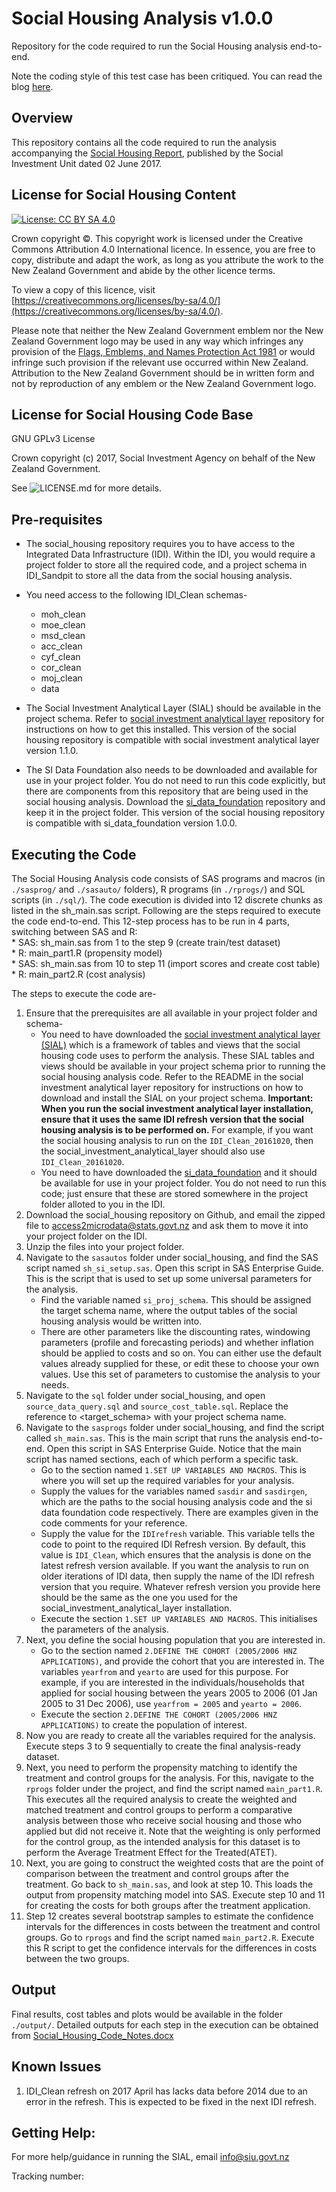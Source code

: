 # Social Housing Analysis v1.0.0
Repository for the code required to run the Social Housing analysis end-to-end.

Note the coding style of this test case has been critiqued. You can read the blog [here](https://github.com/nz-social-investment-agency/sia_analytical_processes).


## Overview
This repository contains all the code required to run the analysis accompanying the [Social Housing Report](https://sia.govt.nz/assets/Uploads/sh-technical-report.pdf), published by the Social Investment Unit dated 02 June 2017.

## License for Social Housing Content
[![License: CC BY SA 4.0](https://i.creativecommons.org/l/by-sa/4.0/88x31.png)](https://creativecommons.org/licenses/by-sa/4.0/)

Crown copyright ©. This copyright work is licensed under the Creative Commons Attribution 4.0 International licence. In essence, you are free to copy, distribute and adapt the work, as long as you attribute the work to the New Zealand Government and abide by the other licence terms. 

To view a copy of this licence, visit [https://creativecommons.org/licenses/by-sa/4.0/](https://creativecommons.org/licenses/by-sa/4.0/). 

Please note that neither the New Zealand Government emblem nor the New Zealand Government logo may be used in any way which infringes any provision of the [Flags, Emblems, and Names Protection Act 1981](http://www.legislation.govt.nz/act/public/1981/0047/latest/whole.html) or would infringe such provision if the relevant use occurred within New Zealand. Attribution to the New Zealand Government should be in written form and not by reproduction of any emblem or the New Zealand Government logo.

## License for Social Housing Code Base
GNU GPLv3 License

Crown copyright (c) 2017, Social Investment Agency on behalf of the New Zealand Government.

See ![LICENSE.md](https://github.com/nz-social-investment-agency/social_housing/blob/master/LICENSE) for more details.


## Pre-requisites
* The social_housing repository requires you to have access to the Integrated Data Infrastructure (IDI). Within the IDI, you would require a project folder to store all the required code, and a project schema in IDI_Sandpit to store all the data from the social housing analysis.
* You need access to the following IDI_Clean schemas-
	* moh_clean
	* moe_clean
	* msd_clean
	* acc_clean
	* cyf_clean
	* cor_clean
	* moj_clean
	* data
	
* The Social Investment Analytical Layer (SIAL) should be available in the project schema. Refer to [social investment analytical layer](https://github.com/nz-social-investment-unit/social_investment_analytical_layer) repository for instructions on how to get this installed. This version of the social housing repository is compatible with social investment analytical layer version 1.1.0.  
* The SI Data Foundation also needs to be downloaded and available for use in your project folder. You do not need to run this code explicitly, but there are components from this repository that are being used in the social housing analysis. Download the [si_data_foundation](https://github.com/nz-social-investment-unit/social_investment_data_foundation) repository and keep it in the project folder.  This version of the social housing repository is compatible with si_data_foundation version 1.0.0.  
 

## Executing the Code

The Social Housing Analysis code consists of SAS programs and macros (in `./sasprog/` and `./sasauto/` folders), R programs (in `./rprogs/`) and SQL scripts (in `./sql/`). The code execution is divided into 12 discrete chunks as listed in the sh_main.sas script. Following are the steps required to execute the code end-to-end. This 12-step process has to be run in 4 parts, switching between SAS and R:  
	* SAS: sh_main.sas from 1 to the step 9 (create train/test dataset)  
	* R: main_part1.R (propensity model)  
	* SAS: sh_main.sas from 10 to step 11 (import scores and create cost table)  
	* R: main_part2.R (cost analysis)  

The steps to execute the code are-

1. Ensure that the prerequisites are all available in your project folder and schema- 
	* You need to have downloaded the [social investment analytical layer (SIAL)](https://github.com/nz-social-investment-unit/social_investment_analytical_layer) which is a framework of tables and views that the social housing code uses to perform the analysis. These SIAL tables and views should be available in your project schema prior to running the social housing analysis code. Refer to the README in the social investment analytical layer repository for instructions on how to download and install the SIAL on your project schema. **Important: When you run the social investment analytical layer installation, ensure that it uses the same IDI refresh version that the social housing analysis is to be performed on.** For example, if you want the social housing analysis to run on the `IDI_Clean_20161020`, then the social_investment_analytical_layer should also use `IDI_Clean_20161020`. 
	* You need to have downloaded the [si_data_foundation](https://github.com/nz-social-investment-unit/social_investment_data_foundation) and it should be available for use in your project folder. You do not need to run this code; just ensure that these are stored somewhere in the project folder alloted to you in the IDI.
2. Download the social_housing repository on Github, and email the zipped file to access2microdata@stats.govt.nz and ask them to move it into your project folder on the IDI.
3. Unzip the files into your project folder.
4. Navigate to the `sasautos` folder under social_housing, and find the SAS script named `sh_si_setup.sas`. Open this script in SAS Enterprise Guide. This is the script that is used to set up some universal parameters for the analysis.
	* Find the variable named `si_proj_schema`. This should be assigned the target schema name, where the output tables of the social housing analysis would be written into.  
	* There are other parameters like the discounting rates, windowing parameters (profile and forecasting periods) and whether inflation should be applied to costs and so on. You can either use the default values already supplied for these, or edit these to choose your own values. Use this set of parameters to customise the analysis to your needs.
5. Navigate to the `sql` folder under social_housing, and open `source_data_query.sql` and `source_cost_table.sql`. Replace the reference to <target_schema> with your project schema name.
6. Navigate to the `sasprogs` folder under social_housing, and find the script called `sh_main.sas`. This is the main script that runs the analysis end-to-end. Open this script in SAS Enterprise Guide. Notice that the main script has named sections, each of which perform a specific task.
	* Go to the section named `1.SET UP VARIABLES AND MACROS`. This is where you will set up the required variables for your analysis. 
	* Supply the values for the variables named `sasdir` and `sasdirgen`, which are the paths to the social housing analysis code and the si data foundation code respectively. There are examples given in the code comments for your reference. 
	* Supply the value for the `IDIrefresh` variable. This variable tells the code to point to the required IDI Refresh version. By default, this value is `IDI_Clean`, which ensures that the analysis is done on the latest refresh version available. If you want the analysis to run on older iterations of IDI data, then supply the name of the IDI refresh version that you require. Whatever refresh version you provide here should be the same as the one you used for the social_investment_analytical_layer installation.
	* Execute the section `1.SET UP VARIABLES AND MACROS`. This initialises the parameters of the analysis.
7. Next, you define the social housing population that you are interested in. 
	* Go to the section named `2.DEFINE THE COHORT (2005/2006 HNZ APPLICATIONS)`, and provide the cohort that you are interested in. The variables `yearfrom` and `yearto` are used for this purpose. For example, if you are interested in the individuals/households that applied for social housing between the years 2005 to 2006 (01 Jan 2005 to 31 Dec 2006), use `yearfrom = 2005` and `yearto = 2006`.
	* Execute the section `2.DEFINE THE COHORT (2005/2006 HNZ APPLICATIONS)` to create the population of interest.
8. Now you are ready to create all the variables required for the analysis. Execute steps 3 to 9 sequentially to create the final analysis-ready dataset.
9. Next, you need to perform the propensity matching to identify the treatment and control groups for the analysis. For this, navigate to the `rprogs` folder under the project, and find the script named `main_part1.R`. This executes all the required analysis to create the weighted and matched treatment and control groups to perform a comparative analysis between those who receive social housing and those who applied but did not receive it. Note that the weighting is only performed for the control group, as the intended analysis for this dataset is to perform the Average Treatment Effect for the Treated(ATET).
10. Next, you are going to construct the weighted costs that are the point of comparison between the treatment and control groups after the treatment. Go back to `sh_main.sas`, and look at step 10. This loads the output from propensity matching model into SAS. Execute step 10 and 11 for creating the costs for both groups after the treatment application. 
11. Step 12 creates several bootstrap samples to estimate the confidence intervals for the differences in costs between the treatment and control groups. Go to `rprogs` and find the script named `main_part2.R`. Execute this R script to get the confidence intervals for the differences in costs between the two groups.

## Output
Final results, cost tables and plots would be available in the folder `./output/`. Detailed outputs for each step in the execution can be obtained from [Social_Housing_Code_Notes.docx](https://github.com/nz-social-investment-unit/social_housing/blob/master/Social_Housing_Code_Notes.docx)
	

## Known Issues
1. IDI_Clean refresh on 2017 April has lacks data before 2014 due to an error in the refresh. This is expected to be fixed in the next IDI refresh.

## Getting Help:
For more help/guidance in running the SIAL, email info@siu.govt.nz

Tracking number: 
